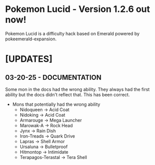 # Pokemon Lucid - Version 1.2.6 out now!

Pokemon Lucid is a difficulty hack based on Emerald powered by pokeemerald-expansion.

# [UPDATES]
## 03-20-25 - DOCUMENTATION
Some mon in the docs had the wrong ability. They always had the first ability but the docs didn't reflect that. This has been correct.

* Mons that potentially had the wrong ability
  * Nidoqueen -> Acid Coat
  * Nidoking -> Acid Coat
  * Armarouge -> Mega Launcher
  * Marowak-A -> Rock Head
  * Jynx -> Rain Dish
  * Iron-Treads -> Quark Drive
  * Lapras -> Shell Armor
  * Ursaluna -> Bulletproof
  * Hitmontop -> Intimidate
  * Terapagos-Terastal -> Tera Shell










